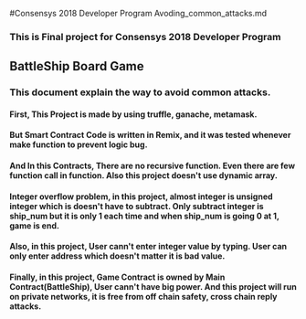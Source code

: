 #Consensys 2018 Developer Program Avoding_common_attacks.md

### This is Final project for Consensys 2018 Developer Program

## BattleShip Board Game

### This document explain the way to avoid common attacks.

#### First, This Project is made by using truffle, ganache, metamask.

#### But Smart Contract Code is written in Remix, and it was tested whenever make function to prevent logic bug.

#### And In this Contracts, There are no recursive function. Even there are few function call in function. Also this project doesn't use dynamic array.

#### Integer overflow problem, in this project, almost integer is unsigned integer which is doesn't have to subtract. Only subtract integer is ship_num but it is only 1 each time and when ship_num is going 0 at 1, game is end.

#### Also, in this project, User cann't enter integer value by typing. User can only enter address which doesn't matter it is bad value.

#### Finally, in this project, Game Contract is owned by Main Contract(BattleShip), User cann't have big power. And this project will run on private networks, it is free from off chain safety, cross chain reply attacks.
